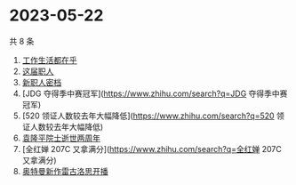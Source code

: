 # 2023-05-22

共 8 条

<!-- BEGIN -->
<!-- 最后更新时间 Mon May 22 2023 20:13:51 GMT+0800 (China Standard Time) -->

1. [工作生活都在乎](https://www.zhihu.com/search?q=工作生活都在乎)
1. [这届职人](https://www.zhihu.com/search?q=这届职人)
1. [新职人密档](https://www.zhihu.com/search?q=新职人密档)
1. [JDG 夺得季中赛冠军](https://www.zhihu.com/search?q=JDG 夺得季中赛冠军)
1. [520 领证人数较去年大幅降低](https://www.zhihu.com/search?q=520
   领证人数较去年大幅降低)
1. [袁隆平院士逝世两周年](https://www.zhihu.com/search?q=袁隆平院士逝世两周年)
1. [全红婵 207C 又拿满分](https://www.zhihu.com/search?q=全红婵 207C 又拿满分)
1. [奥特曼新作雷古洛思开播](https://www.zhihu.com/search?q=奥特曼新作雷古洛思开播)

<!-- END -->
